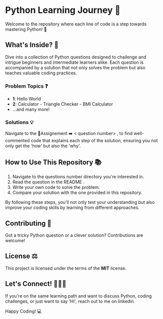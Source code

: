 # <PyLearn>

# Python Learning Journey :snake:

Welcome to the repository where each line of code is a step towards mastering Python! :rocket:

## What's Inside? :mag_right:

Dive into a collection of Python questions designed to challenge and intrigue beginners and intermediate learners alike. Each question is accompanied by a solution that not only solves the problem but also teaches valuable coding practices.

### Problem Topics :question:

- **1**: Hello World
- **2**: Calculator - Triangle Checker - BMI Calculator
- ...and many more!

### Solutions :bulb:

Navigate to the 📁Assignement ➡️ < question number> , to find well-commented code that explains each step of the solution, ensuring you not only get the 'how' but also the 'why'.

## How to Use This Repository :books:

1. Navigate to the questions number directory you're interested in.
2. Read the question in the README .
3. Write your own code to solve the problem.
4. Compare your solution with the one provided in this repository.

By following these steps, you'll not only test your understanding but also improve your coding skills by learning from different approaches.

## Contributing :handshake:

Got a tricky Python question or a clever solution? Contributions are welcome!

## License :balance_scale:


This project is licensed under the terms of the **MIT** license.

## Let's Connect! :people_holding_hands:

If you're on the same learning path and want to discuss Python, coding challenges, or just want to say 'Hi', reach out to me on linkedin.

Happy Coding! :computer:

